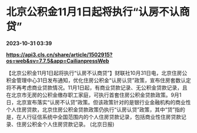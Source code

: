 # 北京公积金11月1日起将执行“认房不认商贷”

**2023-10-31 03:39**

**https://api3.cls.cn/share/article/1502915?os=web&sv=7.7.5&app=CailianpressWeb**

【北京公积金11月1日起将执行“认房不认商贷”】财联社10月31日电，北京住房公积金管理中心31日发布通知，优化住房公积金“认房认贷”政策，宣布住房套数认定将不再考虑商业贷款情况。11月1日起，有商业贷款记录、无公积金贷款记录，且在北京市无房的公积金缴存职工家庭，可执行首套住房公积金贷款政策。9月1日，北京宣布落实“认房不认贷”政策。但该政策针对的是银行业金融机构的商业性个人住房贷款，北京住房公积金贷款政策仍执行“认房认贷”政策，其中“贷”指的是，在人行征信系统中全国范围内的个人住房贷款记录，包括商业性住房贷款记录、住房公积金个人住房贷款记录。 (北京日报)
